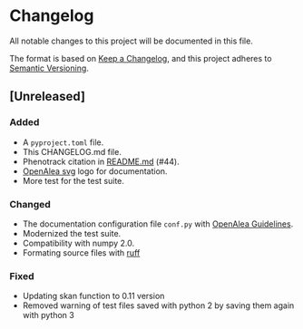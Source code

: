 # Changelog

All notable changes to this project will be documented in this file.

The format is based on [Keep a Changelog](https://keepachangelog.com/en/1.1.0/),
and this project adheres to [Semantic Versioning](https://semver.org/spec/v2.0.0.html).

## [Unreleased]

### Added

- A `pyproject.toml` file.
- This CHANGELOG.md file.
- Phenotrack citation in [README.md](./README.md) (#44). 
- [OpenAlea svg](./doc/_static/openalea_web.svg) logo for documentation.
- More test for the test suite.

### Changed

- The documentation configuration file `conf.py` with [OpenAlea Guidelines](https://openalea.readthedocs.io/en/latest/development/guidelines.html).
- Modernized the test suite.
- Compatibility with numpy 2.0.     
- Formating source files with [ruff](https://docs.astral.sh/ruff/)

### Fixed

- Updating skan function to 0.11 version
- Removed warning of test files saved with python 2 by saving them again with python 3